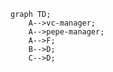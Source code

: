 ```mermaid
graph TD;
    A-->vc-manager;
    A-->pepe-manager;
    A-->F;
    B-->D;
    C-->D;
```
